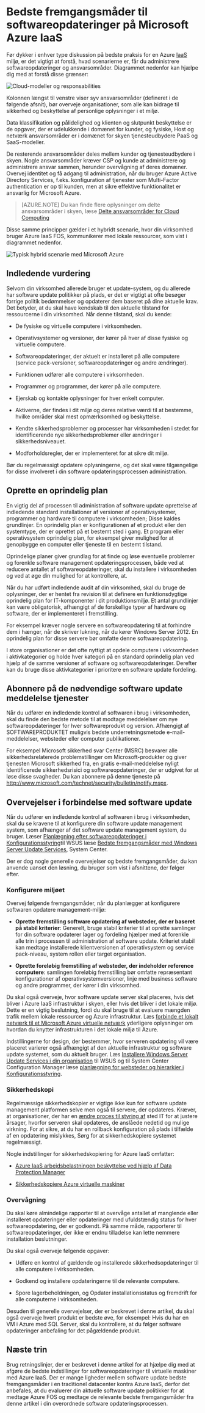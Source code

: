 <properties
   pageTitle="Bedste fremgangsmåder for softwareopdateringer på Microsoft Azure IaaS | Microsoft Azure"
   description="Artikel indeholder en samling af bedste fremgangsmåder til softwareopdateringer i et Microsoft Azure IaaS miljø.  Det er beregnet til IT-fagfolk og sikkerhed analytikere der håndtere ændre kontrolelementet, software opdatering og aktiv management dagligt, herunder dem, der er ansvarlig for organisationens sikkerhed og overholdelse anstrengelser."
   services="security"
   documentationCenter="na"
   authors="YuriDio"
   manager="swadhwa"
   editor=""/>

<tags
   ms.service="security"
   ms.devlang="na"
   ms.topic="article"
   ms.tgt_pltfrm="na"
   ms.workload="na"
   ms.date="10/18/2016"
   ms.author="yurid"/>

# <a name="best-practices-for-software-updates-on-microsoft-azure-iaas"></a>Bedste fremgangsmåder til softwareopdateringer på Microsoft Azure IaaS

Før dykker i enhver type diskussion på bedste praksis for en Azure [IaaS](https://azure.microsoft.com/overview/what-is-iaas/) miljø, er det vigtigt at forstå, hvad scenarierne er, får du administrere softwareopdateringer og ansvarsområder. Diagrammet nedenfor kan hjælpe dig med at forstå disse grænser:

![Cloud-modeller og responsabilities](./media/azure-security-best-practices-software-updates-iaas/sec-cloudstack-new.png)

Kolonnen længst til venstre viser syv ansvarsområder (defineret i de følgende afsnit), bør overveje organisationer, som alle kan bidrage til sikkerhed og beskyttelse af personlige oplysninger i et miljø.
 
Data klassifikation og pålidelighed og klienten og slutpunkt beskyttelse er de opgaver, der er udelukkende i domænet for kunder, og fysiske, Host og netværk ansvarsområder er i domænet for skyen tjenesteudbydere PaaS og SaaS-modeller. 

De resterende ansvarsområder deles mellem kunder og tjenesteudbydere i skyen. Nogle ansvarsområder kræver CSP og kunde at administrere og administrere ansvar sammen, herunder overvågning af deres domæner. Overvej identitet og få adgang til administration, når du bruger Azure Active Directory Services, f.eks. konfiguration af tjenester som Multi-Factor authentication er op til kunden, men at sikre effektive funktionalitet er ansvarlig for Microsoft Azure.

> [AZURE.NOTE] Du kan finde flere oplysninger om delte ansvarsområder i skyen, læse [Delte ansvarsområder for Cloud Computing](https://gallery.technet.microsoft.com/Shared-Responsibilities-81d0ff91/file/153019/1/Shared%20responsibilities%20for%20cloud%20computing.pdf) 

Disse samme principper gælder i et hybridt scenarie, hvor din virksomhed bruger Azure IaaS FOS, kommunikerer med lokale ressourcer, som vist i diagrammet nedenfor.

![Typisk hybrid scenarie med Microsoft Azure](./media/azure-security-best-practices-software-updates-iaas/sec-azconnectonpre.png)

## <a name="initial-assessment"></a>Indledende vurdering

Selvom din virksomhed allerede bruger et update-system, og du allerede har software update politikker på plads, er det er vigtigt at ofte besøger forrige politik bedømmelser og opdaterer dem baseret på dine aktuelle krav. Det betyder, at du skal have kendskab til den aktuelle tilstand for ressourcerne i din virksomhed. Når denne tilstand, skal du kende:

-   De fysiske og virtuelle computere i virksomheden.

-   Operativsystemer og versioner, der kører på hver af disse fysiske og virtuelle computere.

-   Softwareopdateringer, der aktuelt er installeret på alle computere (service pack-versioner, softwareopdateringer og andre ændringer).

-   Funktionen udfører alle computere i virksomheden.

-   Programmer og programmer, der kører på alle computere.

-   Ejerskab og kontakte oplysninger for hver enkelt computer.

-   Aktiverne, der findes i dit miljø og deres relative værdi til at bestemme, hvilke områder skal mest opmærksomhed og beskyttelse.

-   Kendte sikkerhedsproblemer og processer har virksomheden i stedet for identificerende nye sikkerhedsproblemer eller ændringer i sikkerhedsniveauet.

-   Modforholdsregler, der er implementeret for at sikre dit miljø.

Bør du regelmæssigt opdatere oplysningerne, og det skal være tilgængelige for disse involveret i din software opdateringsprocessen administration.

## <a name="establish-a-baseline"></a>Oprette en oprindelig plan

En vigtig del af processen til administration af software update oprettelse af indledende standard installationer af versioner af operativsystemer, programmer og hardware til computere i virksomheden; Disse kaldes grundlinjer. En oprindelig plan er konfigurationen af et produkt eller den systemtype, der er oprettet på et bestemt sted i gang. Et program eller operativsystem oprindelig plan, for eksempel giver mulighed for at genopbygge en computer eller tjeneste til en bestemt tilstand.

Oprindelige planer giver grundlag for at finde og løse eventuelle problemer og forenkle software management opdateringsprocessen, både ved at reducere antallet af softwareopdateringer, skal du installere i virksomheden og ved at øge din mulighed for at kontrollere, at.

Når du har udført indledende audit af din virksomhed, skal du bruge de oplysninger, der er hentet fra revision til at definere en funktionsdygtige oprindelig plan for IT-komponenter i dit produktionsmiljø. Et antal grundlinjer kan være obligatorisk, afhængigt af de forskellige typer af hardware og software, der er implementeret i fremstilling.

For eksempel kræver nogle servere en softwareopdatering til at forhindre dem i hænger, når de skriver lukning, når du kører Windows Server 2012. En oprindelig plan for disse servere bør omfatte denne softwareopdatering.

I store organisationer er det ofte nyttigt at opdele computere i virksomheden i aktivkategorier og holde hver kategori på en standard oprindelig plan ved hjælp af de samme versioner af software og softwareopdateringer. Derefter kan du bruge disse aktivkategorier i prioritere en software update fordeling.

## <a name="subscribe-to-the-appropriate-software-update-notification-services"></a>Abonnere på de nødvendige software update meddelelse tjenester

Når du udfører en indledende kontrol af softwaren i brug i virksomheden, skal du finde den bedste metode til at modtage meddelelser om nye softwareopdateringer for hver softwareprodukt og version. Afhængigt af SOFTWAREPRODUKTET muligvis bedste underretningsmetode e-mail-meddelelser, websteder eller computer publikationer.

For eksempel Microsoft sikkerhed svar Center (MSRC) besvarer alle sikkerhedsrelaterede problemstillinger om Microsoft-produkter og giver tjenesten Microsoft sikkerhed fra, en gratis e-mail-meddelelse nyligt identificerede sikkerhedsrisici og softwareopdateringer, der er udgivet for at løse disse svagheder. Du kan abonnere på denne tjeneste på http://www.microsoft.com/technet/security/bulletin/notify.mspx.

## <a name="software-update-considerations"></a>Overvejelser i forbindelse med software update

Når du udfører en indledende kontrol af softwaren i brug i virksomheden, skal du se kravene til at konfigurere din software update management system, som afhænger af det software update management system, du bruger. Læser [Planlægning efter softwareopdateringer i Konfigurationsstyring](https://technet.microsoft.com/library/gg712696)til WSUS læse [Bedste fremgangsmåder med Windows Server Update Services](https://technet.microsoft.com/library/Cc708536), System Center.

Der er dog nogle generelle overvejelser og bedste fremgangsmåder, du kan anvende uanset den løsning, du bruger som vist i afsnittene, der følger efter.

### <a name="setting-up-the-environment"></a>Konfigurere miljøet

Overvej følgende fremgangsmåder, når du planlægger at konfigurere softwaren opdatere management-miljø:

-   **Oprette fremstilling software opdatering af websteder, der er baseret på stabil kriterier**: Generelt, bruge stabil kriterier til at oprette samlinger for din software opdaterer lager og fordeling hjælper med at forenkle alle trin i processen til administration af software update. Kriteriet stabil kan medtage installerede klientversionen af operativsystem og service pack-niveau, system rollen eller target organisation.

-   **Oprette foreløbig fremstilling af websteder, der indeholder reference computere**: samlingen foreløbig fremstilling bør omfatte repræsentant konfigurationer af operativsystemversioner, linje med business software og andre programmer, der kører i din virksomhed.

Du skal også overveje, hvor software update server skal placeres, hvis det bliver i Azure IaaS infrastruktur i skyen, eller hvis det bliver i det lokale miljø. Dette er en vigtig beslutning, fordi du skal bruge til at evaluere mængden trafik mellem lokale ressourcer og Azure infrastruktur. Læs [forbinde et lokalt netværk til et Microsoft Azure virtuelle netværk](https://technet.microsoft.com/library/Dn786406.aspx) yderligere oplysninger om hvordan du knytter infrastrukturen i det lokale miljø til Azure.

Indstillingerne for design, der bestemmer, hvor serveren opdatering vil være placeret varierer også afhængigt af den aktuelle infrastruktur og software update systemet, som du aktuelt bruger. Læs [Installere Windows Server Update Services i din organisation](https://technet.microsoft.com/library/hh852340.aspx) til WSUS og til System Center Configuration Manager læse [planlægning for websteder og hierarkier i Konfigurationsstyring](https://technet.microsoft.com/library/Gg712681.aspx).

### <a name="backup"></a>Sikkerhedskopi

Regelmæssige sikkerhedskopier er vigtige ikke kun for software update management platformen selve men også til servere, der opdateres. Kræver, at organisationer, der har en [ændre proces til styring af](https://technet.microsoft.com/library/cc543216.aspx) sted IT for at justere årsager, hvorfor serveren skal opdateres, de anslåede nedetid og mulige virkning. For at sikre, at du har en rollback konfiguration på plads i tilfælde af en opdatering mislykkes, Sørg for at sikkerhedskopiere systemet regelmæssigt.

Nogle indstillinger for sikkerhedskopiering for Azure IaaS omfatter:

-   [Azure IaaS arbejdsbelastningen beskyttelse ved hjælp af Data Protection Manager](https://azure.microsoft.com/blog/2014/09/08/azure-iaas-workload-protection-using-data-protection-manager/)

-   [Sikkerhedskopiere Azure virtuelle maskiner](../backup/backup-azure-vms.md)

### <a name="monitoring"></a>Overvågning

Du skal køre almindelige rapporter til at overvåge antallet af manglende eller installeret opdateringer eller opdateringer med ufuldstændig status for hver softwareopdatering, der er godkendt. På samme måde, rapporterer til softwareopdateringer, der ikke er endnu tilladelse kan lette nemmere installation beslutninger.

Du skal også overveje følgende opgaver:

-   Udføre en kontrol af gældende og installerede sikkerhedsopdateringer til alle computere i virksomheden.

-   Godkend og installere opdateringerne til de relevante computere.

-   Spore lagerbeholdningen, og Opdater installationsstatus og fremdrift for alle computerne i virksomheden.

Desuden til generelle overvejelser, der er beskrevet i denne artikel, du skal også overveje hvert produkt er bedste øve, for eksempel: Hvis du har en VM i Azure med SQL Server, skal du kontrollere, at du følger software opdateringer anbefaling for det pågældende produkt.

## <a name="next-steps"></a>Næste trin

Brug retningslinjer, der er beskrevet i denne artikel for at hjælpe dig med at afgøre de bedste indstillinger for softwareopdateringer til virtuelle maskiner med Azure IaaS. Der er mange ligheder mellem software update bedste fremgangsmåder i en traditionel datacenter kontra Azure IaaS, derfor det anbefales, at du evaluerer din aktuelle software update politikker for at medtage Azure FOS og medtage de relevante bedste fremgangsmåder fra denne artikel i din overordnede software opdateringsprocessen.
